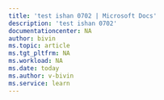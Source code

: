 ```yaml
---
title: 'test ishan 0702 | Microsoft Docs'
description: 'test ishan 0702'
documentationcenter: NA
author: bivin
ms.topic: article
ms.tgt_pltfrm: NA
ms.workload: NA
ms.date: today
ms.author: v-bivin
ms.service: learn
---
```



